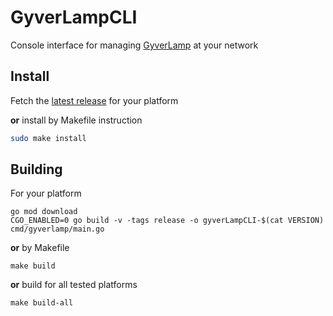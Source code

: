 # GyverLampCLI

Console interface for managing [GyverLamp](https://alexgyver.ru/gyverlamp/) at your network

## Install

Fetch the [latest release](https://github.com/FirinKinuo/gyverlamp-cli/releases) for your platform

**or** install by Makefile instruction

```bash
sudo make install
```

## Building

For your platform

```
go mod download
CGO_ENABLED=0 go build -v -tags release -o gyverLampCLI-$(cat VERSION) cmd/gyverlamp/main.go
```

**or** by Makefile

```
make build
```

**or** build for all tested platforms

```
make build-all
```